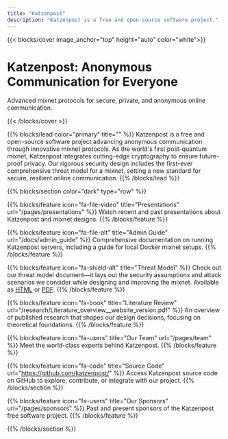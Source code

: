 ```yaml
---
title: "Katzenpost"
description: "Katzenpost is a free and open source software project."
---
```


<!-- Hero -->
{{< blocks/cover image_anchor="top" height="auto" color="white">}}
<h1>Katzenpost: Anonymous Communication for Everyone</h1>
<p>Advanced mixnet protocols for secure, private, and anonymous online communication.</p>
{{< /blocks/cover >}}

<!-- Lead Section -->
{{% blocks/lead color="primary" title="" %}}
Katzenpost is a free and open-source software project advancing
anonymous communication through innovative mixnet protocols. As the
world's first post-quantum mixnet, Katzenpost integrates cutting-edge
cryptography to ensure future-proof privacy. Our rigorous security
design includes the first-ever comprehensive threat model for a
mixnet, setting a new standard for secure, resilient online
communication.
{{% /blocks/lead %}}

<!-- Triplet Section: Gray -->
{{% blocks/section color="dark" type="row" %}}

{{% blocks/feature icon="fa-file-video" title="Presentations" url="/pages/presentations" %}}
Watch recent and past presentations about Katzenpost and mixnet designs.
{{% /blocks/feature %}}

{{% blocks/feature icon="fa-file-alt" title="Admin Guide" url="/docs/admin_guide" %}}
Comprehensive documentation on running Katzenpost servers, including a guide for local Docker mixnet setups.
{{% /blocks/feature %}}

{{% blocks/feature icon="fa-shield-alt" title="Threat Model" %}}
Check out our threat model document—it lays out the security assumptions and attack scenarios we consider while designing and improving the mixnet.
Available as [HTML](/docs/threat_model) or [PDF](/research/Threat_Model_Doc.pdf).
{{% /blocks/feature %}}

{{% blocks/feature icon="fa-book" title="Literature Review" url="/research/Literature_overview__website_version.pdf" %}}
An overview of published research that shapes our design decisions, focusing on theoretical foundations.
{{% /blocks/feature %}}

{{% blocks/feature icon="fa-users" title="Our Team" url="/pages/team" %}}
Meet the world-class experts behind Katzenpost.
{{% /blocks/feature %}}

{{% blocks/feature icon="fa-code" title="Source Code" url="https://github.com/katzenpost/" %}}
Access Katzenpost source code on GitHub to explore, contribute, or integrate with our project.
{{% /blocks/section %}}

{{% blocks/feature icon="fa-users" title="Our Sponsors" url="/pages/sponsors" %}}
Past and present sponsors of the Katzenpost free software project.
{{% /blocks/feature %}}


{{% /blocks/section %}}

